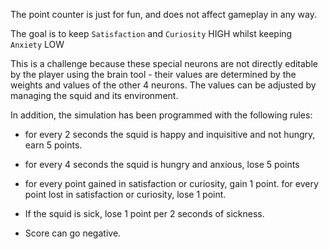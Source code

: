 The point counter is just for fun, and does not affect gameplay in any way.


The goal is to keep `Satisfaction` and `Curiosity` HIGH whilst keeping `Anxiety` LOW

This is a challenge because these special neurons are not directly editable by the player using the brain tool - their values are determined by the weights and values of the other 4 neurons. The values can be adjusted by managing the squid and its environment.


In addition, the simulation has been programmed with the following rules:

* for every 2 seconds the squid is happy and inquisitive and not hungry, earn 5 points.

* for every 4 seconds the squid is hungry and anxious, lose 5 points

* for every point gained in satisfaction or curiosity, gain 1 point. for every point lost in satisfaction or curiosity, lose 1 point. 

* If the squid is sick, lose 1 point per 2 seconds of sickness.

* Score can go negative. 

